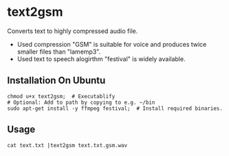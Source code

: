 # text2gsm
Converts text to highly compressed audio file. 
- Used compression "GSM" is suitable for voice and produces twice smaller files than "lamemp3". 
- Used text to speech alogirthm "festival" is widely available.

## Installation On Ubuntu

    chmod u+x text2gsm;  # Executablify
    # Optional: Add to path by copying to e.g. ~/bin
    sudo apt-get install -y ffmpeg festival;  # Install required binaries.

## Usage

    cat text.txt |text2gsm text.txt.gsm.wav

